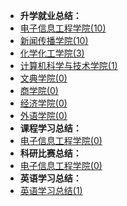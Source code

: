- **升学就业总结：**
- [电子信息工程学院(10)](升学就业/电子信息工程学院/README.md)
- [新闻传播学院(10)](升学就业/新闻传播学院/README.md)
- [化学化工学院(3)](升学就业/化学化工学院/README.md)
- [计算机科学与技术学院(1)](升学就业/计算机科学与技术学院/README.md)
- [文典学院(0)](升学就业/文典学院/README.md)
- [商学院(0)](升学就业/商学院/README.md)
- [经济学院(0)](升学就业/经济学院/README.md)
- [外语学院(0)](升学就业/外语学院/README.md)
- **课程学习总结：**
- [电子信息工程学院(0)](课程学习/电子信息工程学院/README.md)
- **科研比赛总结：**
- [电子信息工程学院(0)](科研比赛/电子信息工程学院/README.md)
- **英语学习总结：**
- [英语学习总结(1)](英语学习/README.md)

